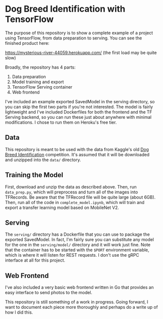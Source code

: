 # Dog Breed Identification with TensorFlow

The purpose of this repository is to show a complete example of a project using TensorFlow, from data preparation to serving. You can see the finished product here:

https://mysterious-river-44059.herokuapp.com/ (the first load may be quite slow)

Broadly, the repository has 4 parts:
1. Data preparation
2. Model training and export
3. TensorFlow Serving container
4. Web frontend

I've included an example exported SavedModel in the serving directory, so you can skip the first two parts if you're not interested. The model is fairly lightweight and I've included Dockerfiles for both the frontend and the TF Serving backend, so you can run these just about anywhere with minimal modifications. I chose to run them on Heroku's free tier.

## Data

This repository is meant to be used with the data from Kaggle's old [Dog Breed Identification](https://www.kaggle.com/c/dog-breed-identification/) competition. It's assumed that it will be downloaded and unzipped into the `data/` directory.

## Training the Model

First, download and unzip the data as described above. Then, run `data_prep.py`, which will preprocess and turn all of the images into TFRecords. Be aware that the TFRecord file will be quite large (about 6GB). Then, run all of the code in `complete_model.ipynb`, which will train and export a transfer learning model based on MobileNet V2.

## Serving

The `serving/` directory has a Dockerfile that you can use to package the exported SavedModel. In fact, I'm fairly sure you can substitute any model for the one in the `serving/model/` directory and it will work just fine. Note that the container has to be started with the `$PORT` environment variable, which is where it will listen for REST requests. I don't use the gRPC interface at all for this project.

## Web Frontend

I've also included a very basic web frontend written in Go that provides an easy interface to send photos to the model.

This repository is still something of a work in progress. Going forward, I want to document each piece more thoroughly and perhaps do a write up of how I did this.
